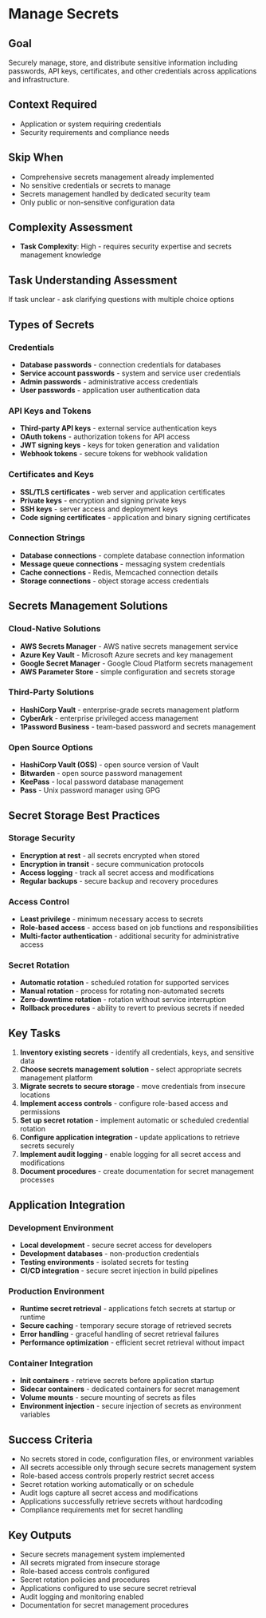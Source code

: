 # Manage Secrets

## Goal
Securely manage, store, and distribute sensitive information including passwords, API keys, certificates, and other credentials across applications and infrastructure.

## Context Required
- Application or system requiring credentials
- Security requirements and compliance needs

## Skip When
- Comprehensive secrets management already implemented
- No sensitive credentials or secrets to manage
- Secrets management handled by dedicated security team
- Only public or non-sensitive configuration data

## Complexity Assessment
- **Task Complexity**: High - requires security expertise and secrets management knowledge

## Task Understanding Assessment
If task unclear - ask clarifying questions with multiple choice options

## Types of Secrets

### Credentials
- **Database passwords** - connection credentials for databases
- **Service account passwords** - system and service user credentials
- **Admin passwords** - administrative access credentials
- **User passwords** - application user authentication data

### API Keys and Tokens
- **Third-party API keys** - external service authentication keys
- **OAuth tokens** - authorization tokens for API access
- **JWT signing keys** - keys for token generation and validation
- **Webhook tokens** - secure tokens for webhook validation

### Certificates and Keys
- **SSL/TLS certificates** - web server and application certificates
- **Private keys** - encryption and signing private keys
- **SSH keys** - server access and deployment keys
- **Code signing certificates** - application and binary signing certificates

### Connection Strings
- **Database connections** - complete database connection information
- **Message queue connections** - messaging system credentials
- **Cache connections** - Redis, Memcached connection details
- **Storage connections** - object storage access credentials

## Secrets Management Solutions

### Cloud-Native Solutions
- **AWS Secrets Manager** - AWS native secrets management service
- **Azure Key Vault** - Microsoft Azure secrets and key management
- **Google Secret Manager** - Google Cloud Platform secrets management
- **AWS Parameter Store** - simple configuration and secrets storage

### Third-Party Solutions
- **HashiCorp Vault** - enterprise-grade secrets management platform
- **CyberArk** - enterprise privileged access management
- **1Password Business** - team-based password and secrets management

### Open Source Options
- **HashiCorp Vault (OSS)** - open source version of Vault
- **Bitwarden** - open source password management
- **KeePass** - local password database management
- **Pass** - Unix password manager using GPG

## Secret Storage Best Practices

### Storage Security
- **Encryption at rest** - all secrets encrypted when stored
- **Encryption in transit** - secure communication protocols
- **Access logging** - track all secret access and modifications
- **Regular backups** - secure backup and recovery procedures

### Access Control
- **Least privilege** - minimum necessary access to secrets
- **Role-based access** - access based on job functions and responsibilities
- **Multi-factor authentication** - additional security for administrative access

### Secret Rotation
- **Automatic rotation** - scheduled rotation for supported services
- **Manual rotation** - process for rotating non-automated secrets
- **Zero-downtime rotation** - rotation without service interruption
- **Rollback procedures** - ability to revert to previous secrets if needed

## Key Tasks
1. **Inventory existing secrets** - identify all credentials, keys, and sensitive data
2. **Choose secrets management solution** - select appropriate secrets management platform
3. **Migrate secrets to secure storage** - move credentials from insecure locations
4. **Implement access controls** - configure role-based access and permissions
5. **Set up secret rotation** - implement automatic or scheduled credential rotation
6. **Configure application integration** - update applications to retrieve secrets securely
7. **Implement audit logging** - enable logging for all secret access and modifications
8. **Document procedures** - create documentation for secret management processes

## Application Integration

### Development Environment
- **Local development** - secure secret access for developers
- **Development databases** - non-production credentials
- **Testing environments** - isolated secrets for testing
- **CI/CD integration** - secure secret injection in build pipelines

### Production Environment
- **Runtime secret retrieval** - applications fetch secrets at startup or runtime
- **Secure caching** - temporary secure storage of retrieved secrets
- **Error handling** - graceful handling of secret retrieval failures
- **Performance optimization** - efficient secret retrieval without impact

### Container Integration
- **Init containers** - retrieve secrets before application startup
- **Sidecar containers** - dedicated containers for secret management
- **Volume mounts** - secure mounting of secrets as files
- **Environment injection** - secure injection of secrets as environment variables

## Success Criteria
- No secrets stored in code, configuration files, or environment variables
- All secrets accessible only through secure secrets management system
- Role-based access controls properly restrict secret access
- Secret rotation working automatically or on schedule
- Audit logs capture all secret access and modifications
- Applications successfully retrieve secrets without hardcoding
- Compliance requirements met for secret handling

## Key Outputs
- Secure secrets management system implemented
- All secrets migrated from insecure storage
- Role-based access controls configured
- Secret rotation policies and procedures
- Applications configured to use secure secret retrieval
- Audit logging and monitoring enabled
- Documentation for secret management procedures 